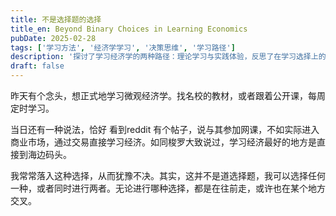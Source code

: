 ```yaml
---
title: 不是选择题的选择
title_en: Beyond Binary Choices in Learning Economics
pubDate: 2025-02-28
tags: ['学习方法', '经济学学习', '决策思维', '学习路径']
description: '探讨了学习经济学的两种路径：理论学习与实践体验，反思了在学习选择上的思维定式，强调不同学习方式可以并行互补。'
draft: false
---
```




昨天有个念头，想正式地学习微观经济学。找名校的教材，或者跟着公开课，每周定时学习。

当日还有一种说法，恰好 看到reddit 有个帖子，说与其参加网课，不如实际进入商业市场，通过交易直接学习经济。如同梭罗大致说过，学习经济最好的地方是直接到海边码头。

我常常落入这种选择，从而犹豫不决。其实，这并不是道选择题，我可以选择任何一种，或者同时进行两者。无论进行哪种选择，都是在往前走，或许也在某个地方交叉。